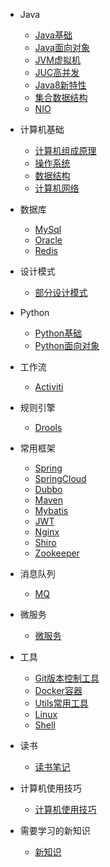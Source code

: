 * Java

  * [Java基础](./docs/JavaSE.md)
  * [Java面向对象](./docs/JavaEE.md)
  * [JVM虚拟机](./docs/JVM.md)
  * [JUC高并发](./docs/JUC.md)
  * [Java8新特性](./docs/JavaSE.md)
  * [集合数据结构](./docs/Collection.md)
  * [NIO](./docs/NIO.md)
* 计算机基础

  * [计算机组成原理](./docs/PrincipleOfComputerComposition.md)
  * [操作系统](./docs/OS.md)
  * [数据结构](./docs/DataStructure.md) 
  * [计算机网络](./docs/NetWork.md) 
* 数据库
  - [MySql](./docs/MySql.md)  
  - [Oracle](./docs/Oracle.md) 
  - [Redis](./docs/Redis.md) 
* 设计模式
  - [部分设计模式](./docs/DesignPatterns.md) 
* Python
  - [Python基础](./docs/Python.md)
  - [Python面向对象](./docs/PythonOOP.md)
* 工作流
  - [Activiti](./docs/Activiti.md)

- 规则引擎
  - [Drools](./docs/Drools.md)
- 常用框架
  - [Spring](./docs/Spring.md)
  - [SpringCloud](./docs/SpringCloud.md)
  - [Dubbo](./docs/Dubbo.md)
  - [Maven](./docs/Maven.md)
  - [Mybatis](./docs/Mybatis.md)
  - [JWT](./docs/JWT.md)
  - [Nginx](./docs/Nginx.md)
  - [Shiro](./docs/Shiro.md) 
  - [Zookeeper](./docs/Zookeeper.md)
- 消息队列
  - [MQ](./docs/MQ.md)
- 微服务
  - [微服务](./docs/Microservice.md)
- 工具
  - [Git版本控制工具](./docs/Git.md)
  - [Docker容器](./docs/Docker.md)
  - [Utils常用工具](./docs/Utils.md)
  - [Linux](./docs/Linux.md)
  - [Shell](./docs/Shell.md)

- 读书
  - [读书笔记](./docs/Books.md)  

- 计算机使用技巧
  - [计算机使用技巧](./docs/ComputerSkills.md) 
- 需要学习的新知识
  - [新知识](./docs/NewKnowledge.md) 
